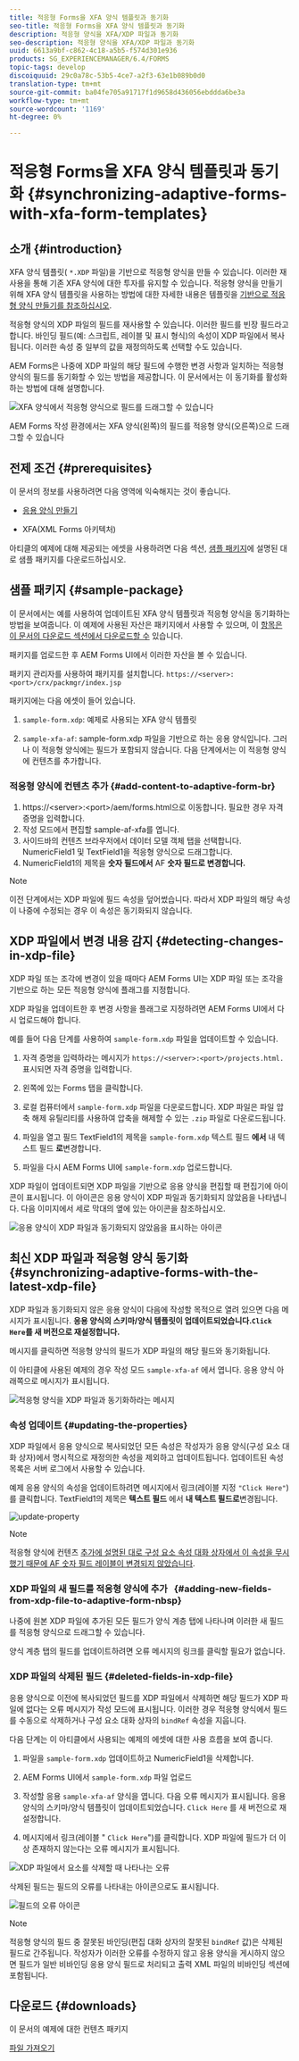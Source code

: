 ```yaml
---
title: 적응형 Forms을 XFA 양식 템플릿과 동기화
seo-title: 적응형 Forms을 XFA 양식 템플릿과 동기화
description: 적응형 양식을 XFA/XDP 파일과 동기화
seo-description: 적응형 양식을 XFA/XDP 파일과 동기화
uuid: 6613a9bf-c862-4c18-a5b5-f574d301e936
products: SG_EXPERIENCEMANAGER/6.4/FORMS
topic-tags: develop
discoiquuid: 29c0a78c-53b5-4ce7-a2f3-63e1b089b0d0
translation-type: tm+mt
source-git-commit: ba04fe705a91717f1d9658d436056ebddda6be3a
workflow-type: tm+mt
source-wordcount: '1169'
ht-degree: 0%

---
```



# 적응형 Forms을 XFA 양식 템플릿과 동기화 {#synchronizing-adaptive-forms-with-xfa-form-templates}

## 소개 {#introduction}

XFA 양식 템플릿( `*.XDP` 파일)을 기반으로 적응형 양식을 만들 수 있습니다. 이러한 재사용을 통해 기존 XFA 양식에 대한 투자를 유지할 수 있습니다. 적응형 양식을 만들기 위해 XFA 양식 템플릿을 사용하는 방법에 대한 자세한 내용은 템플릿을 [기반으로 적응형 양식 만들기를 참조하십시오](/help/forms/using/creating-adaptive-form.md#p-create-an-adaptive-form-based-on-an-xfa-form-template-p).

적응형 양식의 XDP 파일의 필드를 재사용할 수 있습니다. 이러한 필드를 빈장 필드라고 합니다. 바인딩 필드(예: 스크립트, 레이블 및 표시 형식)의 속성이 XDP 파일에서 복사됩니다. 이러한 속성 중 일부의 값을 재정의하도록 선택할 수도 있습니다.

AEM Forms은 나중에 XDP 파일의 해당 필드에 수행한 변경 사항과 일치하는 적응형 양식의 필드를 동기화할 수 있는 방법을 제공합니다. 이 문서에서는 이 동기화를 활성화하는 방법에 대해 설명합니다.

![XFA 양식에서 적응형 양식으로 필드를 드래그할 수 있습니다](assets/drag-drop-xfa.gif.gif)

AEM Forms 작성 환경에서는 XFA 양식(왼쪽)의 필드를 적응형 양식(오른쪽)으로 드래그할 수 있습니다

## 전제 조건 {#prerequisites}

이 문서의 정보를 사용하려면 다음 영역에 익숙해지는 것이 좋습니다.

* [응용 양식 만들기](/help/forms/using/creating-adaptive-form.md)

* XFA(XML Forms 아키텍처)

아티클의 예제에 대해 제공되는 에셋을 사용하려면 다음 섹션, [샘플 패키지](/help/forms/using/synchronizing-adaptive-forms-xfa.md#p-sample-package-p)에 설명된 대로 샘플 패키지를 다운로드하십시오.

## 샘플 패키지 {#sample-package}

이 문서에서는 예를 사용하여 업데이트된 XFA 양식 템플릿과 적응형 양식을 동기화하는 방법을 보여줍니다. 이 예제에 사용된 자산은 패키지에서 사용할 수 있으며, 이 [항목은 이 문서의 다운로드 섹션에서 다운로드할 수](/help/forms/using/synchronizing-adaptive-forms-xfa.md#p-downloads-p) 있습니다.

패키지를 업로드한 후 AEM Forms UI에서 이러한 자산을 볼 수 있습니다.

패키지 관리자를 사용하여 패키지를 설치합니다. `https://<server>:<port>/crx/packmgr/index.jsp`

패키지에는 다음 에셋이 들어 있습니다.

1. `sample-form.xdp`: 예제로 사용되는 XFA 양식 템플릿

1. `sample-xfa-af`: sample-form.xdp 파일을 기반으로 하는 응용 양식입니다. 그러나 이 적응형 양식에는 필드가 포함되지 않습니다. 다음 단계에서는 이 적응형 양식에 컨텐츠를 추가합니다.

### 적응형 양식에 컨텐츠 추가 {#add-content-to-adaptive-form-br}

1. https://&lt;server>:&lt;port>/aem/forms.html으로 이동합니다. 필요한 경우 자격 증명을 입력합니다.
1. 작성 모드에서 편집할 sample-af-xfa를 엽니다.
1. 사이드바의 컨텐츠 브라우저에서 데이터 모델 객체 탭을 선택합니다. NumericField1 및 TextField1을 적응형 양식으로 드래그합니다.
1. NumericField1의 제목을 **숫자 필드에서** AF **숫자 필드로 변경합니다.**

>[!NOTE]
>
>이전 단계에서는 XDP 파일에 필드 속성을 덮어썼습니다. 따라서 XDP 파일의 해당 속성이 나중에 수정되는 경우 이 속성은 동기화되지 않습니다.

## XDP 파일에서 변경 내용 감지 {#detecting-changes-in-xdp-file}

XDP 파일 또는 조각에 변경이 있을 때마다 AEM Forms UI는 XDP 파일 또는 조각을 기반으로 하는 모든 적응형 양식에 플래그를 지정합니다.

XDP 파일을 업데이트한 후 변경 사항을 플래그로 지정하려면 AEM Forms UI에서 다시 업로드해야 합니다.

예를 들어 다음 단계를 사용하여 `sample-form.xdp` 파일을 업데이트할 수 있습니다.

1. 자격 증명을 입력하라는 메시지가 `https://<server>:<port>/projects.html.` 표시되면 자격 증명을 입력합니다.
1. 왼쪽에 있는 Forms 탭을 클릭합니다.
1. 로컬 컴퓨터에서 `sample-form.xdp` 파일을 다운로드합니다. XDP 파일은 파일 압축 해제 유틸리티를 사용하여 압축을 해제할 수 있는 `.zip` 파일로 다운로드됩니다.

1. 파일을 열고 필드 TextField1의 제목을 `sample-form.xdp` 텍스트 필드 **에서** 내 텍스트 필드 **로**&#x200B;변경합니다.

1. 파일을 다시 AEM Forms UI에 `sample-form.xdp` 업로드합니다.

XDP 파일이 업데이트되면 XDP 파일을 기반으로 응용 양식을 편집할 때 편집기에 아이콘이 표시됩니다. 이 아이콘은 응용 양식이 XDP 파일과 동기화되지 않았음을 나타냅니다. 다음 이미지에서 세로 막대의 옆에 있는 아이콘을 참조하십시오.

![응용 양식이 XDP 파일과 동기화되지 않았음을 표시하는 아이콘](assets/sync-af-xfa.png)

## 최신 XDP 파일과 적응형 양식 동기화 {#synchronizing-adaptive-forms-with-the-latest-xdp-file}

XDP 파일과 동기화되지 않은 응용 양식이 다음에 작성할 목적으로 열려 있으면 다음 메시지가 표시됩니다.
**응용 양식의 스키마/양식 템플릿이 업데이트되었습니다.`Click Here`를 새 버전으로 재설정합니다.**

메시지를 클릭하면 적응형 양식의 필드가 XDP 파일의 해당 필드와 동기화됩니다.

이 아티클에 사용된 예제의 경우 작성 모드 `sample-xfa-af` 에서 엽니다. 응용 양식 아래쪽으로 메시지가 표시됩니다.

![적응형 양식을 XDP 파일과 동기화하라는 메시지](assets/sync-af-xfa-1.png)

### 속성 업데이트 {#updating-the-properties}

XDP 파일에서 응용 양식으로 복사되었던 모든 속성은 작성자가 응용 양식(구성 요소 대화 상자)에서 명시적으로 재정의한 속성을 제외하고 업데이트됩니다. 업데이트된 속성 목록은 서버 로그에서 사용할 수 있습니다.

예제 응용 양식의 속성을 업데이트하려면 메시지에서 링크(레이블 지정 `"Click Here"`)를 클릭합니다. TextField1의 제목은 **텍스트 필드** 에서 **내 텍스트 필드로**&#x200B;변경됩니다.

![update-property](assets/update-property.png)

>[!NOTE]
>
>적응형 양식에 컨텐츠 [추가에 설명된 대로 구성 요소 속성 대화 상자에서 이 속성을 무시했기 때문에 AF 숫자 필드 레이블이 변경되지 않았습니다](#p-add-content-to-adaptive-form-br-p).

### XDP 파일의 새 필드를 적응형 양식에 추가   {#adding-new-fields-from-xdp-file-to-adaptive-form-nbsp}

나중에 원본 XDP 파일에 추가된 모든 필드가 양식 계층 탭에 나타나며 이러한 새 필드를 적응형 양식으로 드래그할 수 있습니다.

양식 계층 탭의 필드를 업데이트하려면 오류 메시지의 링크를 클릭할 필요가 없습니다.

### XDP 파일의 삭제된 필드 {#deleted-fields-in-xdp-file}

응용 양식으로 이전에 복사되었던 필드를 XDP 파일에서 삭제하면 해당 필드가 XDP 파일에 없다는 오류 메시지가 작성 모드에 표시됩니다. 이러한 경우 적응형 양식에서 필드를 수동으로 삭제하거나 구성 요소 대화 상자의 `bindRef` 속성을 지웁니다.

다음 단계는 이 아티클에서 사용되는 예제의 에셋에 대한 사용 흐름을 보여 줍니다.

1. 파일을 `sample-form.xdp` 업데이트하고 NumericField1을 삭제합니다.
1. AEM Forms UI에서 `sample-form.xdp` 파일 업로드
1. 작성할 응용 `sample-xfa-af` 양식을 엽니다. 다음 오류 메시지가 표시됩니다. 응용 양식의 스키마/양식 템플릿이 업데이트되었습니다. `Click Here` 를 새 버전으로 재설정합니다.

1. 메시지에서 링크(레이블 &quot; `Click Here`&quot;)를 클릭합니다. XDP 파일에 필드가 더 이상 존재하지 않는다는 오류 메시지가 표시됩니다.

![XDP 파일에서 요소를 삭제할 때 나타나는 오류](assets/no-element-xdp.png)

삭제된 필드는 필드의 오류를 나타내는 아이콘으로도 표시됩니다.

![필드의 오류 아이콘](assets/error-field.png)

>[!NOTE]
>
>적응형 양식의 필드 중 잘못된 바인딩(편집 대화 상자의 잘못된 `bindRef` 값)은 삭제된 필드로 간주됩니다. 작성자가 이러한 오류를 수정하지 않고 응용 양식을 게시하지 않으면 필드가 일반 비바인딩 응용 양식 필드로 처리되고 출력 XML 파일의 비바인딩 섹션에 포함됩니다.

## 다운로드 {#downloads}

이 문서의 예제에 대한 컨텐츠 패키지

[파일 가져오기](assets/sample-xfa-af-sync-1.0.zip)
